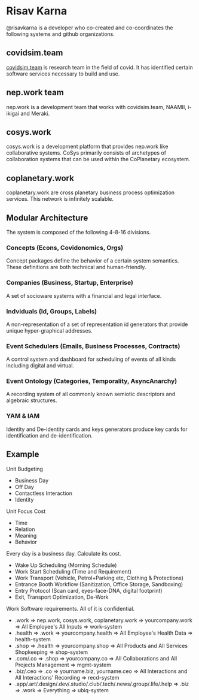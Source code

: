 # Risav Karna

@risavkarna is a developer who co-created and co-coordinates the following systems and github organizations.

## covidsim.team

[covidsim.team]("https://www.covidsim.team") is research team in the field of covid. It has identified certain software services necessary to build and use.

## nep.work team

nep.work is a development team that works with covidsim.team, NAAMII, i-ikigai and Meraki.

## cosys.work

cosys.work is a development platform that provides nep.work like collaborative systems. CoSys primarily consists of archetypes of collaboration systems that can be used within the CoPlanetary ecosystem.

## coplanetary.work

coplanetary.work are cross planetary business process optimization services. This network is infinitely scalable.

## Modular Architecture

The system is composed of the following 4-8-16 divisions.

### Concepts (Econs, Covidonomics, Orgs)

Concept packages define the behavior of a certain system semantics. These definitions are both technical and human-friendly.

### Companies (Business, Startup, Enterprise)

A set of socioware systems with a financial and legal interface.

### Indviduals (Id, Groups, Labels)

A non-representation of a set of representation id generators that provide unique hyper-graphical addresses.

### Event Schedulers (Emails, Business Processes, Contracts)

A control system and dashboard for scheduling of events of all kinds including digital and virtual.

### Event Ontology (Categories, Temporality, AsyncAnarchy)

A recording system of all commonly known semiotic descriptors and algebraic structures.

### YAM & IAM

Identity and De-identity cards and keys generators produce key cards for identification and de-identification.

## Example

Unit Budgeting

- Business Day
- Off Day
- Contactless Interaction
- Identity

Unit Focus Cost
- Time
- Relation
- Meaning
- Behavior

Every day is a business day. Calculate its cost.

- Wake Up Scheduling (Morning Schedule)
- Work Start Scheduling (Time and Requirement)
- Work Transport (Vehicle, Petrol+Parking etc, Clothing & Protections)
- Entrance Booth Workflow (Sanitization, Office Storage, Sandboxing)
- Entry Protocol (Scan card, eyes-face-DNA, digital footprint)
- Exit, Transport Optimization, De-Work

Work Software requirements. All of it is confidential.
- .work => nep.work, cosys.work, coplanetary.work => yourcompany.work => All Employee's All Inputs => work-system
- .health => .work => yourcompany.health => All Employee's Health Data => health-system
- .shop => .health => yourcompany.shop => All Products and All Services Shopkeeping => shop-system
- .com/.co => .shop => yourcompany.co => All Collaborations and All Projects Management => mgmt-system
- .biz/.ceo => .co => yourname.biz, yourname.ceo => All Interactions and All Interactions' Recording => recd-system
- .app/.art/.design/.dev/.studio/.club/.tech/.news/.group/.life/.help => .biz => .work => Everything => ubiq-system
